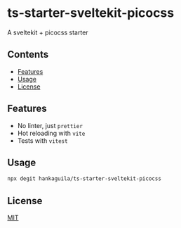 # ts-starter-sveltekit-picocss

A sveltekit + picocss starter

## Contents

- [Features](#features)
- [Usage](#usage)
- [License](#license)

## Features

- No linter, just `prettier`
- Hot reloading with `vite`
- Tests with `vitest`

## Usage

```sh
npx degit hankaguila/ts-starter-sveltekit-picocss
```

## License

[MIT](LICENSE)

